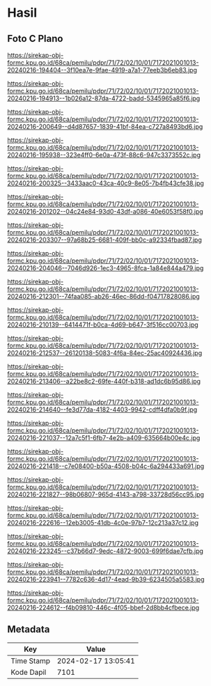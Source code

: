 # Hasil

## Foto C Plano

https://sirekap-obj-formc.kpu.go.id/68ca/pemilu/pdpr/71/72/02/10/01/7172021001013-20240216-194404--3f10ea7e-9fae-4919-a7a1-77eeb3b6eb83.jpg

https://sirekap-obj-formc.kpu.go.id/68ca/pemilu/pdpr/71/72/02/10/01/7172021001013-20240216-194913--1b026a12-87da-4722-badd-5345965a85f6.jpg

https://sirekap-obj-formc.kpu.go.id/68ca/pemilu/pdpr/71/72/02/10/01/7172021001013-20240216-200649--d4d87657-1839-41bf-84ea-c727a8493bd6.jpg

https://sirekap-obj-formc.kpu.go.id/68ca/pemilu/pdpr/71/72/02/10/01/7172021001013-20240216-195938--323e4ff0-6e0a-473f-88c6-947c3373552c.jpg

https://sirekap-obj-formc.kpu.go.id/68ca/pemilu/pdpr/71/72/02/10/01/7172021001013-20240216-200325--3433aac0-43ca-40c9-8e05-7b4fb43cfe38.jpg

https://sirekap-obj-formc.kpu.go.id/68ca/pemilu/pdpr/71/72/02/10/01/7172021001013-20240216-201202--04c24e84-93d0-43df-a086-40e6053f58f0.jpg

https://sirekap-obj-formc.kpu.go.id/68ca/pemilu/pdpr/71/72/02/10/01/7172021001013-20240216-203307--97a68b25-6681-409f-bb0c-a92334fbad87.jpg

https://sirekap-obj-formc.kpu.go.id/68ca/pemilu/pdpr/71/72/02/10/01/7172021001013-20240216-204046--7046d926-1ec3-4965-8fca-1a84e844a479.jpg

https://sirekap-obj-formc.kpu.go.id/68ca/pemilu/pdpr/71/72/02/10/01/7172021001013-20240216-212301--74faa085-ab26-46ec-86dd-f04717828086.jpg

https://sirekap-obj-formc.kpu.go.id/68ca/pemilu/pdpr/71/72/02/10/01/7172021001013-20240216-210139--6414471f-b0ca-4d69-b647-3f516cc00703.jpg

https://sirekap-obj-formc.kpu.go.id/68ca/pemilu/pdpr/71/72/02/10/01/7172021001013-20240216-212537--26120138-5083-4f6a-84ec-25ac40924436.jpg

https://sirekap-obj-formc.kpu.go.id/68ca/pemilu/pdpr/71/72/02/10/01/7172021001013-20240216-213406--a22be8c2-69fe-440f-b318-ad1dc6b95d86.jpg

https://sirekap-obj-formc.kpu.go.id/68ca/pemilu/pdpr/71/72/02/10/01/7172021001013-20240216-214640--fe3d77da-4182-4403-9942-cdff4dfa0b9f.jpg

https://sirekap-obj-formc.kpu.go.id/68ca/pemilu/pdpr/71/72/02/10/01/7172021001013-20240216-221037--12a7c5f1-6fb7-4e2b-a409-635664b00e4c.jpg

https://sirekap-obj-formc.kpu.go.id/68ca/pemilu/pdpr/71/72/02/10/01/7172021001013-20240216-221418--c7e08400-b50a-4508-b04c-6a294433a691.jpg

https://sirekap-obj-formc.kpu.go.id/68ca/pemilu/pdpr/71/72/02/10/01/7172021001013-20240216-221827--98b06807-965d-4143-a798-33728d56cc95.jpg

https://sirekap-obj-formc.kpu.go.id/68ca/pemilu/pdpr/71/72/02/10/01/7172021001013-20240216-222616--12eb3005-41db-4c0e-97b7-12c213a37c12.jpg

https://sirekap-obj-formc.kpu.go.id/68ca/pemilu/pdpr/71/72/02/10/01/7172021001013-20240216-223245--c37b66d7-9edc-4872-9003-699f6dae7cfb.jpg

https://sirekap-obj-formc.kpu.go.id/68ca/pemilu/pdpr/71/72/02/10/01/7172021001013-20240216-223941--7782c636-4d17-4ead-9b39-6234505a5583.jpg

https://sirekap-obj-formc.kpu.go.id/68ca/pemilu/pdpr/71/72/02/10/01/7172021001013-20240216-224612--f4b09810-446c-4f05-bbef-2d8bb4cfbece.jpg


## Metadata

| Key        | Value               |
| ---------- | ------------------- |
| Time Stamp | 2024-02-17 13:05:41 |
| Kode Dapil | 7101                |



